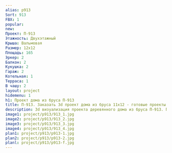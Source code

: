 ```yaml
---
alias: p913
Sort: 913
FBX: 1
popular: 
new: 
Проект: П-913
Этажность: Двухэтажный
Крыша: Вальмовая
Размер: 12х12
Площадь: 165
Эркер: 2
Балкон: 2
Кукушка: 2
Гараж: 2
Котельная: 1
Терраса: 1
В чашу: 2
layout: project
hidemenu: 1
h1: Проект дома из бруса П-913
title: П-913. Заказать 3d проект дома из бруса 11х12 - готовые проекты
description: 3d визуализация проекта деревянного дома из бруса П-913. Площадь 165 м2, размер 11х12. Вы можете внести любые изменения в проект.
image1: project/p913/913_1.jpg
image2: project/p913/913_2.jpg
image3: project/p913/913_3.jpg
image4: project/p913/913_4.jpg
plan1: project/p913/p913-1.jpg
plan2: project/p913/p913-2.jpg
planl: project/p913/p913-f.jpg
---
```

